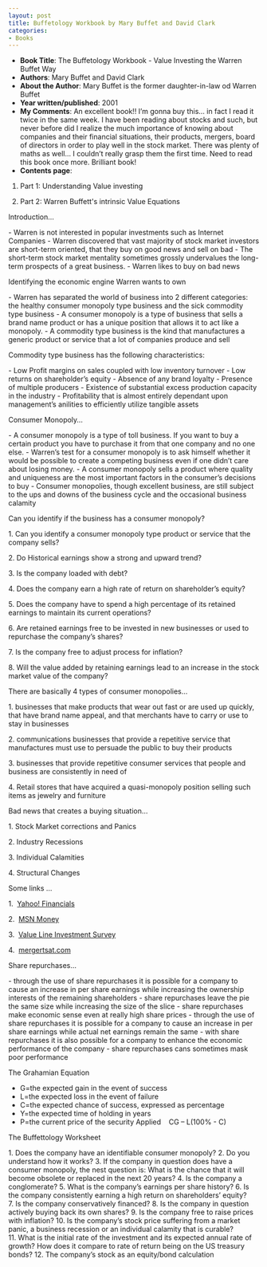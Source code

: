 ```yaml
---
layout: post
title: Buffetology Workbook by Mary Buffet and David Clark
categories:
- Books
---
```


- **Book Title**: The Buffetology Workbook - Value Investing the Warren Buffet Way
- **Authors**: Mary Buffet and David Clark
- **About the Author**: Mary Buffet is the former daughter-in-law od Warren Buffet
- **Year written/published**: 2001
- **My Comments**: An excellent book!! I’m gonna buy this... in fact I read it twice in the same week. I have been reading about stocks and such, but never before did I realize the much importance of knowing about companies and their financial situations, their products, mergers, board of directors in order to play well in the stock market. There was plenty of maths as well… I couldn’t really grasp them the first time. Need to read this book once more. Brilliant book!
- **Contents page**:


1. Part 1: Understanding Value investing

2. Part 2: Warren Buffett's intrinsic Value Equations

Introduction…

- Warren is not interested in popular investments such as Internet Companies
- Warren discovered that vast majority of stock market investors are short-term oriented, that they buy on good news and sell on bad
- The short-term stock market mentality sometimes grossly undervalues the long-term prospects of a great business.
- Warren likes to buy on bad news

Identifying the economic engine Warren wants to own

- Warren has separated the world of business into 2 different categories: the healthy consumer monopoly type business and the sick commodity type business
- A consumer monopoly is a type of business that sells a brand name product or has a unique position that allows it to act like a monopoly.
- A commodity type business is the kind that manufactures a generic product or service that a lot of companies produce and sell

Commodity type business has the following characteristics:

- Low Profit margins on sales coupled with low inventory turnover
- Low returns on shareholder’s equity
- Absence of any brand loyalty
- Presence of multiple producers
- Existence of substantial excess production capacity in the industry
- Profitability that is almost entirely dependant upon management’s anilities to efficiently utilize tangible assets

Consumer Monopoly…

- A consumer monopoly is a type of toll business. If you want to buy a certain product you have to purchase it from that one company and no one else.
- Warren’s test for a consumer monopoly is to ask himself whether it would be possible to create a competing business even if one didn’t care about losing money.
- A consumer monopoly sells a product where quality and uniqueness are the most important factors in the consumer’s decisions to buy
- Consumer monopolies, though excellent business, are still subject to the ups and downs of the business cycle and the occasional business calamity

Can you identify if the business has a consumer monopoly?


1. Can you identify a consumer monopoly type product or service that the company sells?

2. Do Historical earnings show a strong and upward trend?

3. Is the company loaded with debt?

4. Does the company earn a high rate of return on shareholder’s equity?

5. Does the company have to spend a high percentage of its retained earnings to maintain its current operations?

6. Are retained earnings free to be invested in new businesses or used to repurchase the company’s shares?

7. Is the company free to adjust process for inflation?

8. Will the value added by retaining earnings lead to an increase in the stock market value of the company?

There are basically 4 types of consumer monopolies…


1. businesses that make products that wear out fast or are used up quickly, that have brand name appeal, and that merchants have to carry or use to stay in businesses

2. communications businesses that provide a repetitive service that manufactures must use to persuade the public to buy their products

3. businesses that provide repetitive consumer services that people and business are consistently in need of

4. Retail stores that have acquired a quasi-monopoly position selling such items as jewelry and furniture

Bad news that creates a buying situation…


1. Stock Market corrections and Panics

2. Industry Recessions

3. Individual Calamities

4. Structural Changes

Some links …


1.  [Yahoo! Financials ](http://finance.yahoo.com/)

2.  [MSN Money ](http://moneycentral.msn.com/home.asp)

3.  [Value Line Investment Survey](http://www.valueline.com/)

4.  [mergertsat.com](https://www.mergerstat.com/newsite/)

Share repurchases…

- through the use of share repurchases it is possible for a company to cause an increase in per share earnings while increasing the ownership interests of the remaining shareholders
- share repurchases leave the pie the same size while increasing the size of the slice
- share repurchases make economic sense even at really high share prices
- through the use of share repurchases it is possible for a company to cause an increase in per share earnings while actual net earnings remain the same
- with share repurchases it is also possible for a company to enhance the economic performance of the company
- share repurchases cans sometimes mask poor performance

The Grahamian Equation

- G=the expected gain in the event of success
- L=the expected loss in the event of failure
- C=the expected chance of success, expressed as percentage
- Y=the expected time of holding in years
- P=the current price of the security Applied    CG – L(100% - C)

The Buffettology Worksheet

1. Does the company have an identifiable consumer monopoly?
2. Do you understand how it works?
3. If the company in question does have a consumer monopoly, the nest question is: What is the chance that it will become obsolete or replaced in the next 20 years?
4. Is the company a conglomerate?
5. What is the company’s earnings per share history?
6. Is the company consistently earning a high return on shareholders’ equity?
7. Is the company conservatively financed?
8. Is the company in question actively buying back its own shares?
9. Is the company free to raise prices with inflation?
10. Is the company’s stock price suffering from a market panic, a business recession or an individual calamity that is curable?
11. What is the initial rate of the investment and its expected annual rate of growth? How does it compare to rate of return being on the US treasury bonds?
12. The company’s stock as an equity/bond calculation
